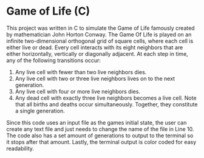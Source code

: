# Game of Life (C)

This project was written in C to simulate the Game of Life famously created by mathematician John Horton Conway. The Game Of Life is played on an infinite two-dimensional orthogonal grid of square cells, where each cell is either live or dead. Every cell interacts with its eight neighbors that are either horizontally, vertically or diagonally adjacent. At each step in time, any of the following transitions occur:

1. Any live cell with fewer than two live neighbors dies.
2. Any live cell with two or three live neighbors lives on to the next generation.
3. Any live cell with four or more live neighbors dies.
4. Any dead cell with exactly three live neighbors becomes a live cell. Note that all births and deaths occur simultaneously. Together, they constitute a single generation.

Since this code uses an input file as the games initial state, the user can create any text file and just needs to change the name of the file in Line 10. The code also has a set amount of generations to output to the terminal so it stops after that amount. Lastly, the terminal output is color coded for easy readability.
